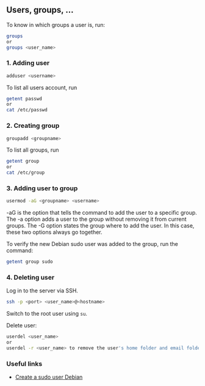 ## Users, groups, ...
To know in which groups a user is, run:
```bash
groups
or
groups <user_name>
```

### 1. Adding user
```bash
adduser <username>
```

To list all users account, run
```bash
getent passwd
or
cat /etc/passwd
```

### 2. Creating group
```bash
groupadd <groupname>
```

To list all groups, run
```bash
getent group
or
cat /etc/group
```

### 3. Adding user to group
```bash
usermod -aG <groupname> <username>
```
-aG is the option that tells the command to add the user to a specific group. The -a option adds a user to the group without removing it from current groups. The -G option states the group where to add the user. In this case, these two options always go together.

To verify the new Debian sudo user was added to the group, run the command:
```bash
getent group sudo
```

### 4. Deleting user
Log in to the server via SSH.
```bash
ssh -p <port> <user_name>@<hostname>
```

Switch to the root user using `su`.

Delete user:
```bash
userdel <user_name>
or
userdel -r <user_name> to remove the user's home folder and email folder.
```

### Useful links
- [Create a sudo user Debian](https://phoenixnap.com/kb/create-a-sudo-user-on-debian)
